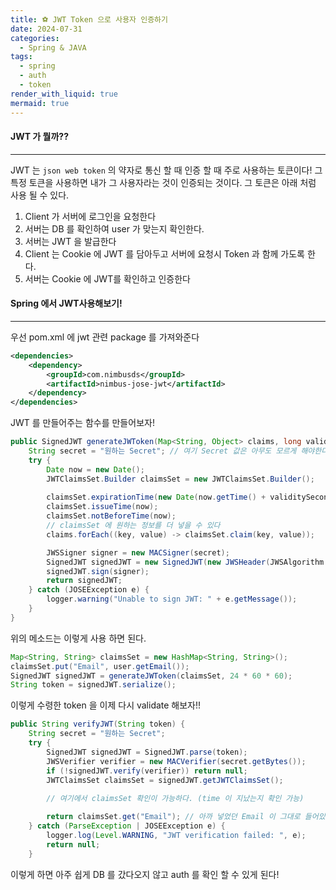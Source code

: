 ```yaml
---
title: ⚽️ JWT Token 으로 사용자 인증하기
date: 2024-07-31
categories:
  - Spring & JAVA
tags:
  - spring
  - auth
  - token
render_with_liquid: true
mermaid: true
---
```

#### JWT 가 뭘까??
---
JWT 는 `json web token` 의 약자로 통신 할 때 인증 할 때 주로 사용하는 토큰이다! 그 특정 토큰을 사용하면 내가 그 사용자라는 것이 인증되는 것이다. 그 토큰은 아래 처럼 사용 될 수 있다.
1. Client 가 서버에 로그인을 요청한다
2. 서버는 DB 를 확인하여 user 가 맞는지 확인한다.
3. 서버는 JWT 을 발급한다
4. Client 는 Cookie 에 JWT 를 담아두고 서버에 요청시 Token 과 함께 가도록 한다.
5. 서버는 Cookie 에 JWT를 확인하고 인증한다

#### Spring 에서 JWT사용해보기!
----
우선 pom.xml 에 jwt 관련 package 를 가져와준다

```xml
<dependencies>
    <dependency>
        <groupId>com.nimbusds</groupId>
        <artifactId>nimbus-jose-jwt</artifactId>
    </dependency>
</dependencies>
```

JWT 를 만들어주는 함수를 만들어보자!

```java
public SignedJWT generateJWToken(Map<String, Object> claims, long validitySeconds) {
    String secret = "원하는 Secret"; // 여기 Secret 값은 아무도 모르게 해야한다!
    try {
        Date now = new Date();
        JWTClaimsSet.Builder claimsSet = new JWTClaimsSet.Builder();
        
        claimsSet.expirationTime(new Date(now.getTime() + validitySeconds * 1000));
        claimsSet.issueTime(now);
        claimsSet.notBeforeTime(now);
        // claimsSet 에 원하는 정보를 더 넣을 수 있다
        claims.forEach((key, value) -> claimsSet.claim(key, value));

        JWSSigner signer = new MACSigner(secret);
        SignedJWT signedJWT = new SignedJWT(new JWSHeader(JWSAlgorithm.HS256), claimsSet.build());
        signedJWT.sign(signer);
        return signedJWT;
    } catch (JOSEException e) {
        logger.warning("Unable to sign JWT: " + e.getMessage());
    }
}
```

위의 메소드는 이렇게 사용 하면 된다.

```java
Map<String, String> claimsSet = new HashMap<String, String>();
claimsSet.put("Email", user.getEmail());
SignedJWT signedJWT = generateJWToken(claimsSet, 24 * 60 * 60);
String token = signedJWT.serialize();
```

이렇게 수령한 token 을 이제 다시 validate 해보자!!

```java
public String verifyJWT(String token) {
    String secret = "원하는 Secret"; 
    try {
        SignedJWT signedJWT = SignedJWT.parse(token);
        JWSVerifier verifier = new MACVerifier(secret.getBytes());
        if (!signedJWT.verify(verifier)) return null;
        JWTClaimsSet claimsSet = signedJWT.getJWTClaimsSet();
        
        // 여기에서 claimsSet 확인이 가능하다. (time 이 지났는지 확인 가능)

        return claimsSet.get("Email"); // 아까 넣었던 Email 이 그대로 들어있다.
    } catch (ParseException | JOSEException e) {
        logger.log(Level.WARNING, "JWT verification failed: ", e);
        return null;
    }
```

이렇게 하면 아주 쉽게 DB 를 갔다오지 않고 auth 를 확인 할 수 있게 된다!